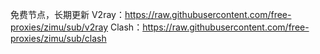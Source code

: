 免费节点，长期更新
V2ray：https://raw.githubusercontent.com/free-proxies/zimu/sub/v2ray
Clash：https://raw.githubusercontent.com/free-proxies/zimu/sub/clash
